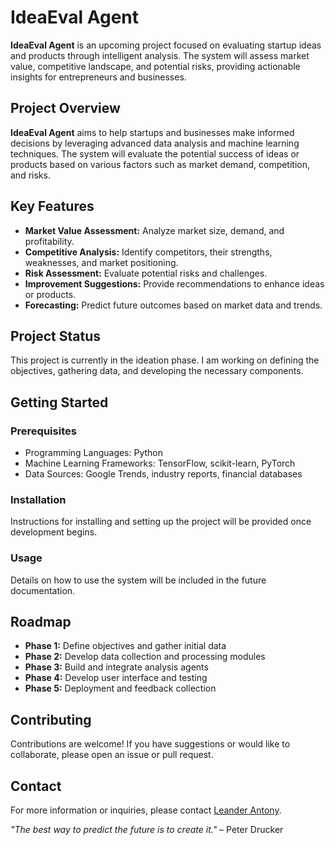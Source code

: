 # IdeaEval Agent

**IdeaEval Agent** is an upcoming project focused on evaluating startup ideas and products through intelligent analysis. The system will assess market value, competitive landscape, and potential risks, providing actionable insights for entrepreneurs and businesses.

## Project Overview

**IdeaEval Agent** aims to help startups and businesses make informed decisions by leveraging advanced data analysis and machine learning techniques. The system will evaluate the potential success of ideas or products based on various factors such as market demand, competition, and risks.

## Key Features

- **Market Value Assessment:** Analyze market size, demand, and profitability.
- **Competitive Analysis:** Identify competitors, their strengths, weaknesses, and market positioning.
- **Risk Assessment:** Evaluate potential risks and challenges.
- **Improvement Suggestions:** Provide recommendations to enhance ideas or products.
- **Forecasting:** Predict future outcomes based on market data and trends.

## Project Status

This project is currently in the ideation phase. I am working on defining the objectives, gathering data, and developing the necessary components.

## Getting Started

### Prerequisites

- Programming Languages: Python
- Machine Learning Frameworks: TensorFlow, scikit-learn, PyTorch
- Data Sources: Google Trends, industry reports, financial databases

### Installation

Instructions for installing and setting up the project will be provided once development begins.

### Usage

Details on how to use the system will be included in the future documentation.

## Roadmap

- **Phase 1:** Define objectives and gather initial data
- **Phase 2:** Develop data collection and processing modules
- **Phase 3:** Build and integrate analysis agents
- **Phase 4:** Develop user interface and testing
- **Phase 5:** Deployment and feedback collection

## Contributing

Contributions are welcome! If you have suggestions or would like to collaborate, please open an issue or pull request.

## Contact

For more information or inquiries, please contact [Leander Antony](mailto:leander@example.com).



*"The best way to predict the future is to create it."* – Peter Drucker
